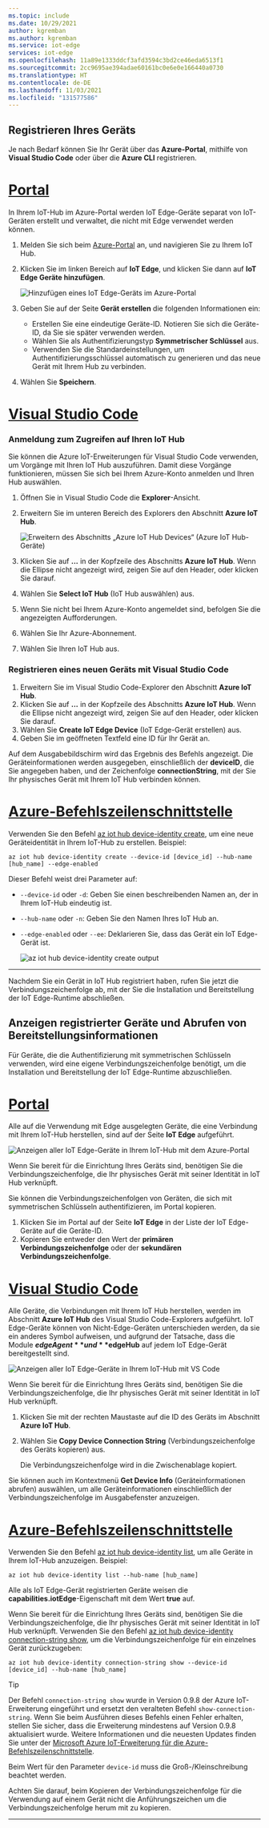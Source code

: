 ```yaml
---
ms.topic: include
ms.date: 10/29/2021
author: kgremban
ms.author: kgremban
ms.service: iot-edge
services: iot-edge
ms.openlocfilehash: 11a89e1333ddcf3afd3594c3bd2ce46eda6513f1
ms.sourcegitcommit: 2cc9695ae394adae60161bc0e6e0e166440a0730
ms.translationtype: HT
ms.contentlocale: de-DE
ms.lasthandoff: 11/03/2021
ms.locfileid: "131577586"
---
```

## <a name="register-your-device"></a>Registrieren Ihres Geräts

Je nach Bedarf können Sie Ihr Gerät über das **Azure-Portal**, mithilfe von **Visual Studio Code** oder über die **Azure CLI** registrieren.

# <a name="portal"></a>[Portal](#tab/azure-portal)

In Ihrem IoT-Hub im Azure-Portal werden IoT Edge-Geräte separat von IoT-Geräten erstellt und verwaltet, die nicht mit Edge verwendet werden können.

1. Melden Sie sich beim [Azure-Portal](https://portal.azure.com) an, und navigieren Sie zu Ihrem IoT Hub.

1. Klicken Sie im linken Bereich auf **IoT Edge**, und klicken Sie dann auf **IoT Edge Geräte hinzufügen**.

   ![Hinzufügen eines IoT Edge-Geräts im Azure-Portal](./media/iot-edge-register-device-symmetric/portal-add-iot-edge-device.png)

1. Geben Sie auf der Seite **Gerät erstellen** die folgenden Informationen ein:

   * Erstellen Sie eine eindeutige Geräte-ID. Notieren Sie sich die Geräte-ID, da Sie sie später verwenden werden.
   * Wählen Sie als Authentifizierungstyp **Symmetrischer Schlüssel** aus.
   * Verwenden Sie die Standardeinstellungen, um Authentifizierungsschlüssel automatisch zu generieren und das neue Gerät mit Ihrem Hub zu verbinden.

1. Wählen Sie **Speichern**.

# <a name="visual-studio-code"></a>[Visual Studio Code](#tab/visual-studio-code)

### <a name="sign-in-to-access-your-iot-hub"></a>Anmeldung zum Zugreifen auf Ihren IoT Hub

Sie können die Azure IoT-Erweiterungen für Visual Studio Code verwenden, um Vorgänge mit Ihren IoT Hub auszuführen. Damit diese Vorgänge funktionieren, müssen Sie sich bei Ihrem Azure-Konto anmelden und Ihren Hub auswählen.

1. Öffnen Sie in Visual Studio Code die **Explorer**-Ansicht.
1. Erweitern Sie im unteren Bereich des Explorers den Abschnitt **Azure IoT Hub**.

   ![Erweitern des Abschnitts „Azure IoT Hub Devices“ (Azure IoT Hub-Geräte)](./media/iot-edge-register-device-symmetric/azure-iot-hub-devices.png)

1. Klicken Sie auf **...** in der Kopfzeile des Abschnitts **Azure IoT Hub**. Wenn die Ellipse nicht angezeigt wird, zeigen Sie auf den Header, oder klicken Sie darauf.
1. Wählen Sie **Select IoT Hub** (IoT Hub auswählen) aus.
1. Wenn Sie nicht bei Ihrem Azure-Konto angemeldet sind, befolgen Sie die angezeigten Aufforderungen.
1. Wählen Sie Ihr Azure-Abonnement.
1. Wählen Sie Ihren IoT Hub aus.

### <a name="register-a-new-device-with-visual-studio-code"></a>Registrieren eines neuen Geräts mit Visual Studio Code

1. Erweitern Sie im Visual Studio Code-Explorer den Abschnitt **Azure IoT Hub**.
1. Klicken Sie auf **...** in der Kopfzeile des Abschnitts **Azure IoT Hub**. Wenn die Ellipse nicht angezeigt wird, zeigen Sie auf den Header, oder klicken Sie darauf.
1. Wählen Sie **Create IoT Edge Device** (IoT Edge-Gerät erstellen) aus.
1. Geben Sie im geöffneten Textfeld eine ID für Ihr Gerät an.

Auf dem Ausgabebildschirm wird das Ergebnis des Befehls angezeigt. Die Geräteinformationen werden ausgegeben, einschließlich der **deviceID**, die Sie angegeben haben, und der Zeichenfolge **connectionString**, mit der Sie Ihr physisches Gerät mit Ihrem IoT Hub verbinden können.

# <a name="azure-cli"></a>[Azure-Befehlszeilenschnittstelle](#tab/azure-cli)

Verwenden Sie den Befehl [az iot hub device-identity create](/cli/azure/iot/hub/device-identity), um eine neue Geräteidentität in Ihrem IoT-Hub zu erstellen. Beispiel:

   ```azurecli
   az iot hub device-identity create --device-id [device_id] --hub-name [hub_name] --edge-enabled
   ```

Dieser Befehl weist drei Parameter auf:

* `--device-id` oder `-d`: Geben Sie einen beschreibenden Namen an, der in Ihrem IoT-Hub eindeutig ist.
* `--hub-name` oder `-n`: Geben Sie den Namen Ihres IoT Hub an.
* `--edge-enabled` oder `--ee`: Deklarieren Sie, dass das Gerät ein IoT Edge-Gerät ist.

   ![az iot hub device-identity create output](./media/iot-edge-register-device-symmetric/create-edge-device-cli.png)

---

Nachdem Sie ein Gerät in IoT Hub registriert haben, rufen Sie jetzt die Verbindungszeichenfolge ab, mit der Sie die Installation und Bereitstellung der IoT Edge-Runtime abschließen.

## <a name="view-registered-devices-and-retrieve-provisioning-information"></a>Anzeigen registrierter Geräte und Abrufen von Bereitstellungsinformationen

Für Geräte, die die Authentifizierung mit symmetrischen Schlüsseln verwenden, wird eine eigene Verbindungszeichenfolge benötigt, um die Installation und Bereitstellung der IoT Edge-Runtime abzuschließen.

# <a name="portal"></a>[Portal](#tab/azure-portal)

Alle auf die Verwendung mit Edge ausgelegten Geräte, die eine Verbindung mit Ihrem IoT-Hub herstellen, sind auf der Seite **IoT Edge** aufgeführt.

![Anzeigen aller IoT Edge-Geräte in Ihrem IoT-Hub mit dem Azure-Portal](./media/iot-edge-register-device-symmetric/portal-view-devices.png)

Wenn Sie bereit für die Einrichtung Ihres Geräts sind, benötigen Sie die Verbindungszeichenfolge, die Ihr physisches Gerät mit seiner Identität in IoT Hub verknüpft.

Sie können die Verbindungszeichenfolgen von Geräten, die sich mit symmetrischen Schlüsseln authentifizieren, im Portal kopieren.

1. Klicken Sie im Portal auf der Seite **IoT Edge** in der Liste der IoT Edge-Geräte auf die Geräte-ID.
2. Kopieren Sie entweder den Wert der **primären Verbindungszeichenfolge** oder der **sekundären Verbindungszeichenfolge**.

# <a name="visual-studio-code"></a>[Visual Studio Code](#tab/visual-studio-code)

Alle Geräte, die Verbindungen mit Ihrem IoT Hub herstellen, werden im Abschnitt **Azure IoT Hub** des Visual Studio Code-Explorers aufgeführt. IoT Edge-Geräte können von Nicht-Edge-Geräten unterschieden werden, da sie ein anderes Symbol aufweisen, und aufgrund der Tatsache, dass die Module **$edgeAgent** und **$edgeHub** auf jedem IoT Edge-Gerät bereitgestellt sind.

![Anzeigen aller IoT Edge-Geräte in Ihrem IoT-Hub mit VS Code](./media/iot-edge-register-device-symmetric/view-devices.png)

Wenn Sie bereit für die Einrichtung Ihres Geräts sind, benötigen Sie die Verbindungszeichenfolge, die Ihr physisches Gerät mit seiner Identität in IoT Hub verknüpft.

1. Klicken Sie mit der rechten Maustaste auf die ID des Geräts im Abschnitt **Azure IoT Hub**.
1. Wählen Sie **Copy Device Connection String** (Verbindungszeichenfolge des Geräts kopieren) aus.

   Die Verbindungszeichenfolge wird in die Zwischenablage kopiert.

Sie können auch im Kontextmenü **Get Device Info** (Geräteinformationen abrufen) auswählen, um alle Geräteinformationen einschließlich der Verbindungszeichenfolge im Ausgabefenster anzuzeigen.

# <a name="azure-cli"></a>[Azure-Befehlszeilenschnittstelle](#tab/azure-cli)

Verwenden Sie den Befehl [az iot hub device-identity list](/cli/azure/iot/hub/device-identity), um alle Geräte in Ihrem IoT-Hub anzuzeigen. Beispiel:

   ```azurecli
   az iot hub device-identity list --hub-name [hub_name]
   ```

Alle als IoT Edge-Gerät registrierten Geräte weisen die **capabilities.iotEdge**-Eigenschaft mit dem Wert **true** auf.

Wenn Sie bereit für die Einrichtung Ihres Geräts sind, benötigen Sie die Verbindungszeichenfolge, die Ihr physisches Gerät mit seiner Identität in IoT Hub verknüpft. Verwenden Sie den Befehl [az iot hub device-identity connection-string show](/cli/azure/iot/hub/device-identity/connection-string), um die Verbindungszeichenfolge für ein einzelnes Gerät zurückzugeben:

   ```azurecli
   az iot hub device-identity connection-string show --device-id [device_id] --hub-name [hub_name]
   ```

>[!TIP]
>Der Befehl `connection-string show` wurde in Version 0.9.8 der Azure IoT-Erweiterung eingeführt und ersetzt den veralteten Befehl `show-connection-string`. Wenn Sie beim Ausführen dieses Befehls einen Fehler erhalten, stellen Sie sicher, dass die Erweiterung mindestens auf Version 0.9.8 aktualisiert wurde. Weitere Informationen und die neuesten Updates finden Sie unter der [Microsoft Azure IoT-Erweiterung für die Azure-Befehlszeilenschnittstelle](https://github.com/Azure/azure-iot-cli-extension).

Beim Wert für den Parameter `device-id` muss die Groß-/Kleinschreibung beachtet werden.

Achten Sie darauf, beim Kopieren der Verbindungszeichenfolge für die Verwendung auf einem Gerät nicht die Anführungszeichen um die Verbindungszeichenfolge herum mit zu kopieren.

---
